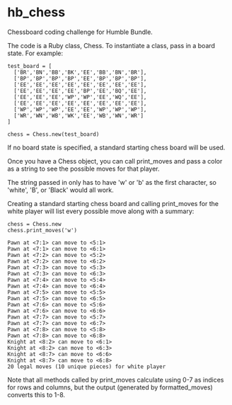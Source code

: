 # hb_chess
Chessboard coding challenge for Humble Bundle.

The code is a Ruby class, Chess. To instantiate a class, pass in a board state.
For example:

    test_board = [
      ['BR','BN','BB','BK','EE','BB','BN','BR'],
      ['BP','BP','BP','BP','EE','BP','BP','BP'],
      ['EE','EE','EE','EE','EE','EE','EE','EE'],
      ['EE','EE','EE','EE','BP','EE','BQ','EE'],
      ['EE','EE','EE','WP','WP','EE','WQ','EE'],
      ['EE','EE','EE','EE','EE','EE','EE','EE'],
      ['WP','WP','WP','EE','EE','WP','WP','WP'],
      ['WR','WN','WB','WK','EE','WB','WN','WR']
    ]

    chess = Chess.new(test_board)

If no board state is specified, a standard starting chess board will be used.

Once you have a Chess object, you can call print_moves and pass a color as a string to see the possible moves for that player.

The string passed in only has to have 'w' or 'b' as the first character, so 'white', 'B', or 'Black' would all work.

Creating a standard starting chess board and calling print_moves for the white player will list every possible move along with a summary:

    chess = Chess.new
    chess.print_moves('w')

    Pawn at <7:1> can move to <5:1>
    Pawn at <7:1> can move to <6:1>
    Pawn at <7:2> can move to <5:2>
    Pawn at <7:2> can move to <6:2>
    Pawn at <7:3> can move to <5:3>
    Pawn at <7:3> can move to <6:3>
    Pawn at <7:4> can move to <5:4>
    Pawn at <7:4> can move to <6:4>
    Pawn at <7:5> can move to <5:5>
    Pawn at <7:5> can move to <6:5>
    Pawn at <7:6> can move to <5:6>
    Pawn at <7:6> can move to <6:6>
    Pawn at <7:7> can move to <5:7>
    Pawn at <7:7> can move to <6:7>
    Pawn at <7:8> can move to <5:8>
    Pawn at <7:8> can move to <6:8>
    Knight at <8:2> can move to <6:1>
    Knight at <8:2> can move to <6:3>
    Knight at <8:7> can move to <6:6>
    Knight at <8:7> can move to <6:8>
    20 legal moves (10 unique pieces) for white player

Note that all methods called by print_moves calculate using 0-7 as indices for rows and columns, but the output (generated by formatted_moves) converts this to 1-8.
